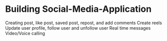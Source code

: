 # Building Social-Media-Application
Creating post, like post, saved post, repost, and add comments
Create reels
Update user profile, follow user and unfollow user
Real time messages
Video/Voice calling
